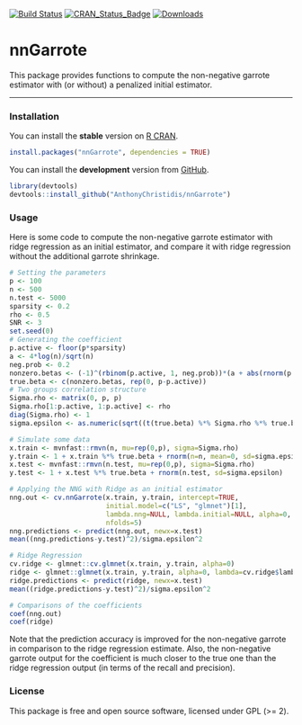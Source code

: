
[![Build Status](https://travis-ci.org/AnthonyChristidis/nnGarrote.svg?branch=master)](https://travis-ci.com/AnthonyChristidis/nnGarrote) [![CRAN\_Status\_Badge](http://www.r-pkg.org/badges/version/nnGarrote)](https://cran.r-project.org/package=nnGarrote) [![Downloads](http://cranlogs.r-pkg.org/badges/nnGarrote)](https://cran.r-project.org/package=nnGarrote)

nnGarrote
=====

This package provides functions to compute the non-negative garrote estimator with (or without) a penalized initial estimator.

------------------------------------------------------------------------

### Installation

You can install the **stable** version on [R CRAN](https://cran.r-project.org/package=nnGarrote).

``` r
install.packages("nnGarrote", dependencies = TRUE)
```

You can install the **development** version from [GitHub](https://github.com/AnthonyChristidis/nnGarrote).

``` r
library(devtools)
devtools::install_github("AnthonyChristidis/nnGarrote")
```

### Usage

Here is some code to compute the non-negative garrote estimator with ridge regression as an initial estimator, and compare it with ridge regression without the additional garrote shrinkage.

``` r
# Setting the parameters
p <- 100
n <- 500
n.test <- 5000
sparsity <- 0.2
rho <- 0.5
SNR <- 3
set.seed(0)
# Generating the coefficient
p.active <- floor(p*sparsity)
a <- 4*log(n)/sqrt(n)
neg.prob <- 0.2
nonzero.betas <- (-1)^(rbinom(p.active, 1, neg.prob))*(a + abs(rnorm(p.active)))
true.beta <- c(nonzero.betas, rep(0, p-p.active))
# Two groups correlation structure
Sigma.rho <- matrix(0, p, p)
Sigma.rho[1:p.active, 1:p.active] <- rho
diag(Sigma.rho) <- 1
sigma.epsilon <- as.numeric(sqrt((t(true.beta) %*% Sigma.rho %*% true.beta)/SNR))

# Simulate some data
x.train <- mvnfast::rmvn(n, mu=rep(0,p), sigma=Sigma.rho)
y.train <- 1 + x.train %*% true.beta + rnorm(n=n, mean=0, sd=sigma.epsilon)
x.test <- mvnfast::rmvn(n.test, mu=rep(0,p), sigma=Sigma.rho)
y.test <- 1 + x.test %*% true.beta + rnorm(n.test, sd=sigma.epsilon)

# Applying the NNG with Ridge as an initial estimator
nng.out <- cv.nnGarrote(x.train, y.train, intercept=TRUE,
                        initial.model=c("LS", "glmnet")[1],
                        lambda.nng=NULL, lambda.initial=NULL, alpha=0,
                        nfolds=5)
nng.predictions <- predict(nng.out, newx=x.test)
mean((nng.predictions-y.test)^2)/sigma.epsilon^2

# Ridge Regression
cv.ridge <- glmnet::cv.glmnet(x.train, y.train, alpha=0)
ridge <- glmnet::glmnet(x.train, y.train, alpha=0, lambda=cv.ridge$lambda.min)
ridge.predictions <- predict(ridge, newx=x.test)
mean((ridge.predictions-y.test)^2)/sigma.epsilon^2

# Comparisons of the coefficients
coef(nng.out)
coef(ridge)
```

Note that the prediction accuracy is improved for the non-negative garrote in comparison to the ridge regression estimate. Also, the non-negative garrote output for the coefficient is much closer to the true one than the ridge regression output (in terms of the recall and precision).

### License

This package is free and open source software, licensed under GPL (&gt;= 2).
